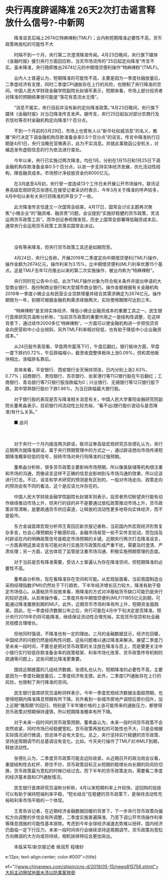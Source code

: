 # 央行再度辟谣降准 26天2次打击谣言释放什么信号?-中新网

　　降准谣言后端上2674亿特麻辣粉(TMLF)；业内称短期降准必要性不高，货币政策再放松的可能性不大

　　时隔不到一个月，央行第二次澄清降准传闻。4月23日晚间，央行旗下媒体《金融时报》援引央行方面回应称，当天市场流传的“25日起定向降准”传言不实。虽未降准，央行随即推出2674亿元的中期借贷便利操作“特麻辣粉”(TMLF)。

　　业内人士普遍认为，短期降准的可能性不高，主要是因为一季度社融放量后，二季度经济有支撑，同时二季度CPI通胀存在上行的风险，也限制了央行降准的空间。中国人民大学财政金融学院副院长赵锡军表示，短期来看，市场上部分投资者对降准的预期结果很可能是“落花有意流水无情”。

　　“消息不属实，央行目前并没有新的定向降准政策。”4月23日晚间，央行旗下媒体《金融时报》对当日降准传言发声。据传言，央行25日起拟对部分农商行及农信社等农村金融机构定向降准1个百分点。

　　不到一个月前的3月29日，市场上也曾有人以“新华社权威消息”的名义，散播“央行决定下调金融机构存款准备金率0.5个百分点”的谣言。传言中降准执行日期是4月1日，央行当晚在官微表示，此为不实消息。并就此事致函公安机关，对编造发布虚假信息的行为依法进行查处。

　　今年以来，央行已实施过两次降准，均在1月。分别在1月15日和1月25日下调金融机构存款准备金率0.5个百分点，以进一步支持实体经济发展，优化流动性结构，降低融资成本。市场预计净投放资金约8000亿元。

　　在3月底至4月初，央行曾一度连续13个工作日未开展公开市场操作。联讯证券高级宏观研究员张德礼在接受记者采访时表示，今年3月关于降准的呼声较多，4月中旬以来有关央行将降准的声音少了一些。

　　此次降准传言恰逢又一次国常会结束。4月17日，国常会讨论主题再次聚焦“小微企业”的“融资难、融资贵”问题，会议提到“实施好稳健的货币政策，灵活运用货币政策工具”。而华创证券梳理发现，历史上国常会部署降低融资成本后，通常央行会运用货币政策工具落实国常会决议。

　

　　没有等来降准，但央行货币政策工具还是如期而至。

　　4月24日，央行公告称，开展2019年二季度定向中期借贷便利(TMLF)操作，操作金额为2674亿元，操作利率为3.15%，比中期借贷便利(MLF)利率优惠15个基点。这是TMLF去年12月推出以来的第二次实施操作，被业内称为“特麻辣粉”。

　　央行同时在公告中介绍，此次TMLF操作对象为符合相关条件并提出申请的大型商业银行、股份制商业银行和大型城市商业银行。操作金额根据有关金融机构2019年一季度小微企业和民营企业贷款增量并结合其需求确定为2674亿元。操作期限为一年，到期可根据金融机构需求续做两次，实际使用期限可达到三年。

　　“特麻辣粉”是支持实体经济、降低小微企业融资成本的重要工具之一。民生银行首席研究员温彬分析称，“当前货币政策的重要作用之一是结构性调整，在这样背景下，通过续作2000多亿‘特麻辣粉’，一方面可以使金融机构进一步把信贷资金向民营和中小企业倾斜，另外TMLF利率相对较低，也有助于降低中小企业融资成本。”

　　从24日股市表现看，早盘两市震荡下行，午盘后翻红。银行板块方面，早盘一度下跌约0.72%，午后跌幅缩小，截至收盘整体板块上涨0.09%，但和其他板块相比，涨幅排名靠后。

　　具体来看，平安银行、西安银行全天保持领涨，日内分别上涨2.63%、0.77%；招商银行、贵阳银行、苏农银行、张家港行等11只银行股在午后翻红；工商银行、青岛银行等7只银行股涨跌幅为0；兴业银行、无锡银行等12只银行股下跌，其中常熟银行股价下跌1.86%，为当日跌幅最大银行股。

　　对于银行股的表现是否与降准相关消息有关，中国人民大学重阳金融研究院副院长董希淼表示，目前银行间流动性比较充裕，“看不出(银行股价波动与是否降准)有什么关系。”

　　■ 追问

　　

　　对于央行一个月内接连两次辟谣，联讯证券高级宏观研究员张德礼认为，央行近期两次就降准辟谣，属于央行预期管理中的方式之一，通过辟谣想向市场传递短期降准概率较低的信号，扭转市场对央行将降准的过强预期。

　　董希淼分析称，很多货币政策主要影响市场预期，所以像美联储等机构很注重和市场的沟通，而像谣言这样不正确的信息会影响到与市场沟通的效果，所以应该进行打击。不过，谣言和学术研究的预测是有区别的，一般对市场走向、政策走向的预测会有不同的看法，这个是应该允许存在的。

　　中国人民大学财政金融学院副院长赵锡军则表示，投资者热切盼望央行能有动作继续推动市场上升，但央行的目的并不是要通过放松政策推动市场上升，货币政策非常清晰，是要疏通货币供应渠道，让释放的流动性更多地导向实体经济，而不是股市。

　　东方金诚首席宏观分析师王青回应新京报记者称，当前国内外宏观经济形势复杂多变，社会心理预期处于敏感阶段，金融市场易受一些不实传言扰动，而包括及时辟谣在内的明确政策信号是稳定市场预期的关键。近期央行两次打击降准谣言，一方面表明这类谣言有可能对央行实施货币政策形成严重干扰，需要及时澄清、严肃处理；另一方面，这也体现了监管层注重市场沟通、积极实施预期管理的态度。

　　对于当前是否有降准需要，受访人士普遍认为存在降准空间，但短期降准的必要性不高。

　　董希淼分析称，现在看降准存在空间和可能。从宏观层面看，当前我国制造业采购经理指数(PMI)仍然处于下行趋势，下半年经济增长压力较大，降准有助于稳定市场信心。从基础货币投放来看，用降准的方式对冲基础货币缺口可能仍是央行的较好选择。从具体操作看，二季度共有中期借贷便利(MLF)11855亿元到期，可能通过降准置换到期的MLF。此外，近期货币市场利率有所上升，短期资金面趋紧。因此，在一季度经济数据公布之后，央行可能在4月中下旬决定是否降准。预计央行2019年仍将可能降准，继续保证流动性合理充裕，实现货币信贷和社会融资规模合理增长。

　　但他同时强调，不降准也有一定的理由。三月的金融数据显示，经济在回暖，中国经济的问题仍然是结构性问题，这些问题难以通过降准来解决。展望二季度乃至未来一段时间，不要总是把对货币政策的关注放在降准与否上，而是要更关注中小银行实行较低存款准备金率的政策框架、利率市场化改革、货币政策传导机制的疏通等问题上，这些问题比降准更重要。

　　围绕近期披露的几组经济数据，张德礼也认为，短期降准的必要性不高，主要是因为一季度社融放量后，二季度经济有支撑。此外，二季度CPI通胀存在上行的风险，也限制了央行降准的空间。

　　民生银行首席研究员温彬同样表示，今年一季度宏观经济数据全面超预期，也使得短期内降准降息预期有所下降。另外看到一些城市房地产调控后房价回升，加上近期“猪周期”的回归，特别是下半年猪价格的上涨可能带来的通胀压力，都使得货币政策对预期保持谨慎，所以短期降准概率有所下降。

　　对于未来一段时间的货币政策预期，董希淼认为，未来一段时间货币政策不会突然收紧，同时市场已经稳健宽松，货币政策再放松的可能性也不大，只是会根据实际情况进行微调，但总体不会有大变化。总之，央行坚持实行稳健的货币政策、坚持逆周期调节的总基调没有变化。比如，今天央行操作了TMLF对冲MLF到期，释放流动性。

　　张德礼认为，二季度货币政策可能会边际收紧。从近期召开的政治局会议看，重提结构性去杠杆、房住不炒，货币政策目标正从短期的稳增长向长期的防风险切换，货币政策最为宽松的时候已经过去。而下半年的货币政策走向，需要看二季度的经济基本面和CPI通胀情况。

　　民生银行首席研究员温彬分析称，4月以来短期利率上升较快，逆回购的投放可以有助于保持短端利率平稳，“短长结合”在稳健的货币政策下，是保持流动性充裕和利率市场平稳的一个体现。

　　王青告诉记者，在近期经济金融数据回暖的背景下，下一步央行货币政策向偏松方向调整的步伐会有所调整，二季度实施普遍降准、乃至下调公开市场操作利率等降息措施的可能性基本排除。考虑到今年全球经济减速态势难以扭转，国内经济仍面临一定下行压力，未来一段时间央行会继续坚持逆周期调节，货币政策向宽松方向微调的大方向或将持续，相机抉择特征会更加突出。

　　本版采写/新京报记者 侯润芳 程维妙

e:12px; text-align:center; color:#000">{title}

ef="//www.chinanews.com/shipin/cns-d/2019/05-15/news815756.shtml">大妈主动擦拭地面水渍以防乘客摔倒
